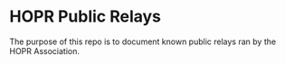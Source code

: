 HOPR Public Relays
============

The purpose of this repo is to document known public relays ran by the HOPR Association.

